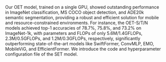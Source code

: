 Our OET model, trained on a single GPU, showed outstanding performance in ImageNet classification, MS COCO object detection, and ADE20k semantic segmentation, providing a robust and efficient solution for mobile and resource-constrained environments. 
For instance, the OET-S/T/N models achieved top-1 accuracies of 78.7%, 75.8%, and 73.2% on ImageNet-1k, with parameters and FLOPs of only 5.6M/1.4GFLOPs, 2.3M/0.5GFLOPs, and 1.2M/0.3GFLOPs, respectively, significantly outperforming state-of-the-art models like SwiftFormer, ConvMLP, EMO, MobileViG, and EfficientFormer.
We introduce the code and hyperparameter configuration file of the SET model.
